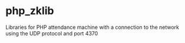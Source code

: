php_zklib
=========

Libraries for PHP attendance machine with a connection to the network using the UDP protocol and port 4370
